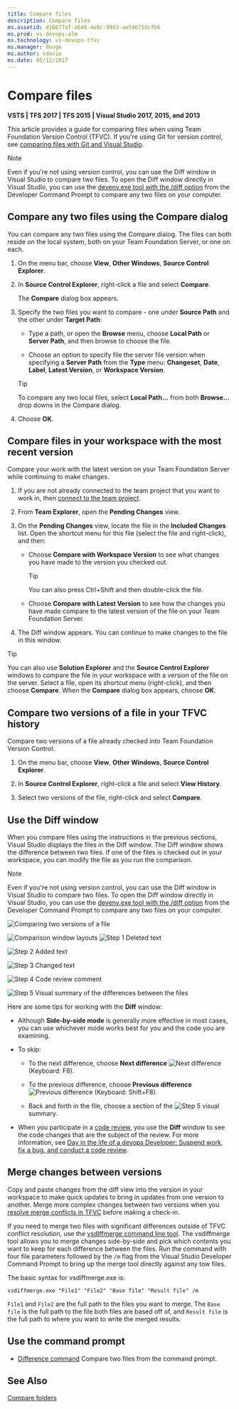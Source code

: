 ```yaml
---
title: Compare files
description: Compare files
ms.assetid: d16677af-ab40-4e8c-99d3-ae54675dcfb6
ms.prod: vs-devops-alm
ms.technology: vs-devops-tfvc
ms.manager: douge
ms.author: sdanie
ms.date: 05/12/2017
---
```


# Compare files

**VSTS | TFS 2017 | TFS 2015 | Visual Studio 2017, 2015, and 2013**

This article provides a guide for comparing files when using Team Foundation Version Control (TFVC). If you're using Git for version control, see [comparing files with Git and Visual Studio](../git/tutorial/history.md).  

> [!NOTE]
> Even if you're not using version control, you can use the Diff window in Visual Studio to compare two files. To open the Diff window directly in Visual Studio, you can use the [devenv.exe tool with the /diff option](https://msdn.microsoft.com/en-us/library/jj874068.aspx) from the Developer Command Prompt to compare any two files on your computer.


## Compare any two files using the Compare dialog 

You can compare any two files using the Compare dialog. The files can both reside on the local system, both on your Team Foundation Server, or one on each.

1.  On the menu bar, choose **View**, **Other Windows**, **Source Control Explorer**. 

2.  In **Source Control Explorer**, right-click a file and select **Compare**. 

    The **Compare** dialog box appears.

3.  Specify the two files you want to compare - one under **Source Path** and the other under **Target Path**:

    -   Type a path, or open the **Browse** menu, choose **Local Path** or **Server Path**, and then browse to choose the file. 

    -   Choose an option to specify file the server file version when specifying a **Server Path** from the **Type** menu: **Changeset**, **Date**, **Label**, **Latest Version**, or **Workspace Version**. 

    > [!TIP]
    > To compare any two local files, select **Local Path...** from both **Browse...** drop downs in the Compare dialog.
 
4.  Choose **OK**.

## Compare files in your workspace with the most recent version

Compare your work with the latest version on your Team Foundation Server while continuing to make changes.

1.  If you are not already connected to the team project that you want to work in, then [connect to the team project](../connect/connect-team-projects.md).

2.  From **Team Explorer**, open the **Pending Changes** view.

3.  On the **Pending Changes** view, locate the file in the **Included Changes** list. Open the shortcut menu for this file (select the file and right-click), and then:

    -   Choose **Compare with Workspace Version** to see what changes you have made to the version you checked out.

        > [!TIP]
        >  You can also press Ctrl+Shift and then double-click the file.

    -   Choose **Compare with Latest Version** to see how the changes you have made compare to the latest version of the file on your Team Foundation Server.

4.  The Diff window appears. You can continue to make changes to the file in this window.

> [!Tip]
>  You can also use **Solution Explorer** and the **Source Control Explorer** windows to compare the file in your workspace with a version of the file on the server. Select a file, open its shortcut menu (right-click), and then choose **Compare**. When the **Compare** dialog box appears, choose **OK**.

## Compare two versions of a file in your TFVC history

Compare two versions of a file already checked into Team Foundation Version Control:

1.  On the menu bar, choose **View**, **Other Windows**, **Source Control Explorer**.

2.  In **Source Control Explorer**, right-click a file and select **View History**.

3.  Select two versions of the file, right-click and select **Compare**.


## Use the Diff window

When you compare files using the instructions in the previous sections, Visual Studio displays the files in the Diff window. The Diff window shows the difference between two files. If one of the files is checked out in your workspace, you can modify the file as you run the comparison. 

> [!NOTE]
> Even if you're not using version control, you can use the Diff window in Visual Studio to compare two files. To open the Diff window directly in Visual Studio, you can use the [devenv.exe tool with the /diff option](https://msdn.microsoft.com/en-us/library/jj874068.aspx) from the Developer Command Prompt to compare any two files on your computer.

![Comparing two versions of a file](_img/compare-files/IC558594.png)

![Comparison window layouts](_img/compare-files/IC556152.png)
![Step 1](_img/compare-files/IC756627.png) Deleted text

![Step 2](_img/compare-files/IC646325.png) Added text

![Step 3](_img/compare-files/IC646326.png) Changed text

![Step 4](_img/compare-files/IC646327.png) Code review comment

![Step 5](_img/compare-files/IC646328.png) Visual summary of the differences between the files

Here are some tips for working with the **Diff** window:

-   Although **Side-by-side mode** is generally more effective in most cases, you can use whichever mode works best for you and the code you are examining.

-   To skip:

    -   To the next difference, choose **Next difference** ![Next difference](_img/compare-files/IC558315.gif) (Keyboard: F8).

    -   To the previous difference, choose **Previous difference** ![Previous difference](_img/compare-files/IC558316.gif) (Keyboard: Shift+F8).

    -   Back and forth in the file, choose a section of the ![Step 5](_img/compare-files/IC646328.png) visual summary.

-   When you participate in a [code review](day-life-alm-developer-suspend-work-fix-bug-conduct-code-review.md), you use the **Diff** window to see the code changes that are the subject of the review. For more information, see [Day in the life of a devops Developer: Suspend work, fix a bug, and conduct a code review](day-life-alm-developer-suspend-work-fix-bug-conduct-code-review.md).

## Merge changes between versions

Copy and paste changes from the diff view into the version in your workspace to make quick updates to bring in updates from one version to another.
Merge more complex changes between two versions when you [resolve merge conflicts in TFVC](resolve-team-foundation-version-control-conflicts.md) before making a check-in. 

If you need to merge two files with significant differences outside of TFVC conflict resolution, use the [vsdiffmerge command line tool](https://roadtoalm.com/2013/10/22/use-visual-studio-as-your-diff-and-merging-tool-for-local-files).
The vsdiffmerge tool allows you to merge changes side-by-side and pick which contents you want to keep for each difference between the files.
Run the command with four file parameters followed by the `/m` flag from the Visual Studio Developer Command Prompt to bring up the merge tool directly against any tow files. 

The basic syntax for vsdiffmerge.exe is:

```   
vsdiffmerge.exe "File1" "File2" "Base file" "Result file" /m
```
   
    
`File1` and `File2` are the full path to the files you want to merge. 
The `Base file` is the full path to the file both files are based off of, and `Result file` is the full path to where you want to write the merged results.

## Use the command prompt

-   [Difference command](difference-command.md) Compare two files from the command prompt.

## See Also
   
[Compare folders](compare-folders.md) 
